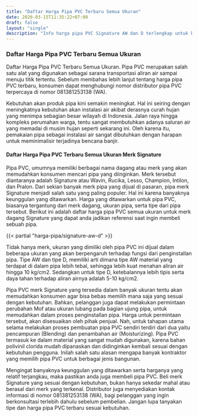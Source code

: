 ```yaml
---
title: "Daftar Harga Pipa PVC Terbaru Semua Ukuran"
date: 2020-03-15T11:35:22+07:00
draft: false
layout: "single"
description: "Info harga pipa PVC Signature AW dan D terlengkap untuk kebutuhan pipa pvc proyek anda."
---
```


### Daftar Harga Pipa PVC Terbaru Semua Ukuran

Daftar Harga Pipa PVC Terbaru Semua Ukuran. Pipa PVC merupakan salah satu alat yang digunakan sebagai sarana transportasi aliran air sampai menuju titik tertentu. Sebelum membahas lebih lanjut tentang harga pipa PVC terbaru, konsumen dapat menghubungi nomor distributor pipa PVC terpercaya di nomor 081381253138 (WA). 

Kebutuhan akan produk pipa kini semakin meningkat. Hal ini seiring dengan meningkatnya kebutuhan akan instalasi air akibat derasnya curah hujan yang menimpa sebagian besar wilayah di Indonesia. Jalan raya hingga kompleks perumahan warga, tentu sangat membutuhkan adanya saluran air yang memadai di musim hujan seperti sekarang ini. Oleh karena itu, pemakaian pipa sebagai instalasi air sangat dibutuhkan dengan harapan untuk meminimalisir terjadinya bencana banjir. 

#### Daftar Harga Pipa PVC Terbaru Semua Ukuran Merk Signature

Pipa PVC, umumnya memiliki berbagai nama dagang atau merk yang akan memudahkan konsumen mencari pipa yang diinginkan. Merk tersebut diantaranya adalah Signature atau Wavin, Rucika, Lesso, Champion, Intilon, dan Pralon. Dari sekian banyak merk pipa yang dijual di pasaran, pipa merk Signature menjadi salah satu yang paling populer. Hal ini karena banyaknya keunggulan yang ditawarkan.
Harga yang ditawarkan untuk pipa PVC, biasanya tergantung dari merk dagang, ukuran pipa, serta tipe dari pipa tersebut. Berikut ini adalah daftar harga pipa PVC semua ukuran untuk merk dagang Signature yang dapat anda jadikan referensi saat ingin membeli sebuah pipa.

{{< partial "harga-pipa/signature-aw-d" >}}

Tidak hanya merk, ukuran yang dimiliki oleh pipa PVC ini dijual dalam beberapa ukuran yang akan berpengaruh terhadap fungsi dari penginstallan pipa. Tipe AW dan tipe D, memiliki arti dimana tipe AW material yang terdapat di dalam pipa lebih tebal, sehingga lebih kuat menahan aliran air hingga 10 kg/cm2. Sedangkan untuk tipe D, ketebalannya lebih tipis serta daya tahan terhadap aliran airnya adalah 5-10 kg/cm2. 

Pipa PVC merk Signature yang tersedia dalam banyak ukuran tentu akan memudahkan konsumen agar bisa bebas memilih mana saja yang sesuai dengan kebutuhan. Bahkan, pelanggan juga dapat melakukan permintaan perubahan Mof atau ukuran lubang pada bagian ujung pipa, untuk memudahkan dalam proses penginstallan pipa. Harga untuk permintaan tersebut, akan disesuaikan oleh pihak penjual. 
Nah, untuk tahapan utama selama melakukan proses pembuatan pipa PVC sendiri terdiri dari dua yaitu pencampuran (Blending) dan penambahan air (Moisturizing). Pipa PVC termasuk ke dalam material yang sangat mudah digunakan, karena bahan polivinil clorida mudah dipanaskan dan didinginkan kembali sesuai dengan kebutuhan pengguna. Inilah salah satu alasan mengapa banyak kontraktor yang memilih pipa PVC untuk berbagai jenis bangunan.

Mengingat banyaknya keunggulan yang ditawarkan serta harganya yang relatif terjangkau, maka pastikan anda juga membeli pipa PVC. Beli merk Signature yang sesuai dengan kebutuhan, bukan hanya sekedar mahal atau berasal dari merk yang terkenal. Distributor juga menyediakan kontak informasi di nomor 081381253138 (WA), bagi pelanggan yang ingin berkonsultasi terlebih dahulu sebelum pembelian. Jangan lupa tanyakan tipe dan harga pipa PVC terbaru sesuai kebutuhan.